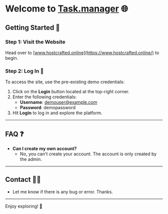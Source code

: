 # Welcome to [Task.manager](https://www.hostcrafted.online/) 🌐

## Getting Started 🚀

### Step 1: Visit the Website
Head over to [www.hostcrafted.online](https://www.hostcrafted.online/) to begin.

### Step 2: Log In 🔑
To access the site, use the pre-existing demo credentials:
1. Click on the **Login** button located at the top-right corner.
2. Enter the following credentials:
   - **Username**: demouser@example.com
   - **Password**: demopassword
3. Hit **Login** to log in and explore the platform.

---

## FAQ ❓
- **Can I create my own account?**
   - No, you can't create your account. The account is only created by the admin.

---

## Contact 👨‍💻
- Let me know if there is any bug or error. Thanks.

---

Enjoy exploring! 🌟
